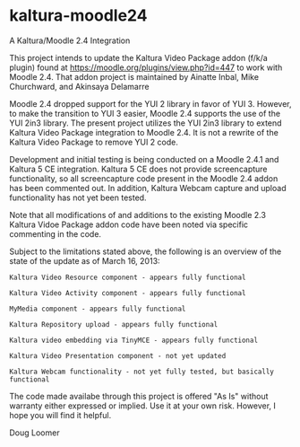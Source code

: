 kaltura-moodle24
================

A Kaltura/Moodle 2.4 Integration

This project intends to update the Kaltura Video Package addon (f/k/a plugin) found at https://moodle.org/plugins/view.php?id=447 to work with Moodle 2.4. That addon project is maintained by Ainatte Inbal, Mike Churchward, and Akinsaya Delamarre

Moodle 2.4 dropped support for the YUI 2 library in favor of YUI 3.  However, to make the transition to YUI 3 easier, Moodle 2.4 supports the use of the YUI 2in3 library.  The present project utilizes the YUI 2in3 library to extend  Kaltura Video Package integration to Moodle 2.4.  It is not a rewrite of the Kaltura Video Package to remove YUI 2 code.

Development and initial testing is being conducted on a Moodle 2.4.1 and Kaltura 5 CE integration. Kaltura 5 CE does not provide screencapture functionality, so all screencapture code present in the Moodle 2.4 addon has been commented out.  In addition, Kaltura Webcam capture and upload functionality has not yet been tested.

Note that all modifications of and additions to the existing Moodle 2.3 Kaltura Vidoe Package addon code have been noted via specific commenting in the code.

Subject to the limitations stated above, the following is an overview of the state of the update as of March 16, 2013: 

	Kaltura Video Resource component - appears fully functional

	Kaltura Video Activity component - appears fully functional

	MyMedia component - appears fully functional

	Kaltura Repository upload - appears fully functional
	
	Kaltura video embedding via TinyMCE - appears fully functional

	Kaltura Video Presentation component - not yet updated
	
	Kaltura Webcam functionality - not yet fully tested, but basically functional

The code made availabe through this project is offered "As Is" without warranty either expressed or implied.  Use it at your own risk.  However, I hope you will find it helpful.

Doug Loomer

